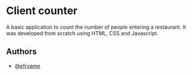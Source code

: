 
# Client counter

A basic application to count the number of people entering a restaurant. It was developed from scratch using HTML, CSS and Javascript.


## Authors

- [@efrvame](https://www.github.com/efrvame)
